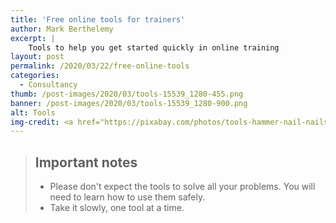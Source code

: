 ```yaml
---
title: 'Free online tools for trainers'
author: Mark Berthelemy
excerpt: |
    Tools to help you get started quickly in online training
layout: post
permalink: /2020/03/22/free-online-tools
categories:
  - Consultancy
thumb: /post-images/2020/03/tools-15539_1280-455.png
banner: /post-images/2020/03/tools-15539_1280-900.png
alt: Tools
img-credit: <a href="https://pixabay.com/photos/tools-hammer-nail-nails-drill-nut-15539/" target="_blank">Pixabay</a>
---
```

> ## Important notes
> - Please don't expect the tools to solve all your problems. You will need to learn how to use them safely.
> - Take it slowly, one tool at a time.

 
